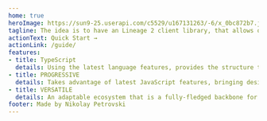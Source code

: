 ```yaml
---
home: true
heroImage: https://sun9-25.userapi.com/c5529/u167131263/-6/x_0bc872b7.jpg
tagline: The idea is to have an Lineage 2 client library, that allows other projects to build L2 client functionalities, bots, game helpers or tests
actionText: Quick Start →
actionLink: /guide/
features:
- title: TypeScript
  details: Using the latest language features, provides the structure to create complex applications but is flexible enough to not be in the way.
- title: PROGRESSIVE
  details: Takes advantage of latest JavaScript features, bringing design patterns and mature solutions to Node.js world.
- title: VERSATILE
  details: An adaptable ecosystem that is a fully-fledged backbone for all kinds of server-side applications.
footer: Made by Nikolay Petrovski
---
```

